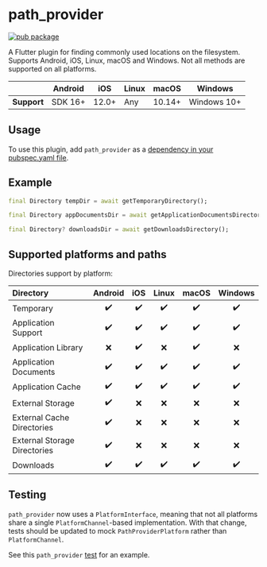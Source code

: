 # path_provider
<?code-excerpt path-base="example/lib"?>

[![pub package](https://img.shields.io/pub/v/path_provider.svg)](https://pub.dev/packages/path_provider)

A Flutter plugin for finding commonly used locations on the filesystem.
Supports Android, iOS, Linux, macOS and Windows.
Not all methods are supported on all platforms.

|             | Android | iOS   | Linux | macOS  | Windows     |
|-------------|---------|-------|-------|--------|-------------|
| **Support** | SDK 16+ | 12.0+ | Any   | 10.14+ | Windows 10+ |

## Usage

To use this plugin, add `path_provider` as a [dependency in your pubspec.yaml file](https://flutter.dev/docs/development/platform-integration/platform-channels).

## Example
<?code-excerpt "readme_excerpts.dart (Example)"?>
```dart
final Directory tempDir = await getTemporaryDirectory();

final Directory appDocumentsDir = await getApplicationDocumentsDirectory();

final Directory? downloadsDir = await getDownloadsDirectory();
```

## Supported platforms and paths

Directories support by platform:

| Directory | Android | iOS | Linux | macOS | Windows |
| :--- | :---: | :---: | :---: | :---: | :---: |
| Temporary | ✔️ | ✔️ | ✔️ | ✔️ | ✔️ |
| Application Support | ✔️ | ✔️ | ✔️ | ✔️ | ✔️ |
| Application Library | ❌️ | ✔️ | ❌️ | ✔️ | ❌️ |
| Application Documents | ✔️ | ✔️ | ✔️ | ✔️ | ✔️ |
| Application Cache | ✔️ | ✔️ | ✔️ | ✔️ | ✔️ |
| External Storage | ✔️ | ❌ | ❌ | ❌️ | ❌️ |
| External Cache Directories | ✔️ | ❌ | ❌ | ❌️ | ❌️ |
| External Storage Directories | ✔️ | ❌ | ❌ | ❌️ | ❌️ |
| Downloads | ✔️ | ✔️ | ✔️ | ✔️ | ✔️ |

## Testing

`path_provider` now uses a `PlatformInterface`, meaning that not all platforms share a single `PlatformChannel`-based implementation.
With that change, tests should be updated to mock `PathProviderPlatform` rather than `PlatformChannel`.

See this `path_provider` [test](https://github.com/flutter/packages/blob/main/packages/path_provider/path_provider/test/path_provider_test.dart) for an example.

